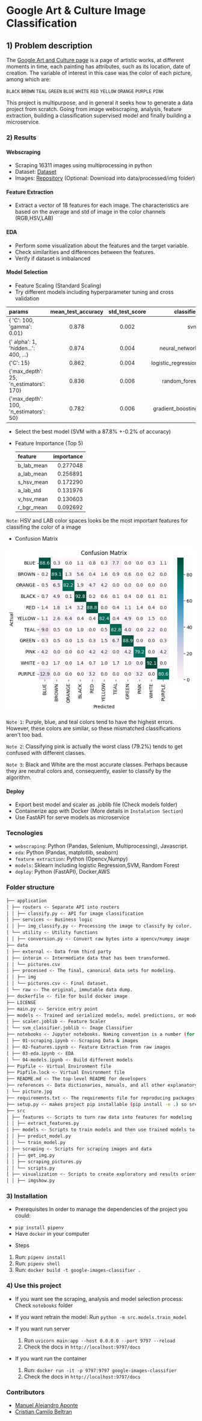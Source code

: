 # Google Art & Culture Image Classification

## 1) Problem description

The [Google Art and Culture page](https://artsandculture.google.com/) is a page of artistic works, at different moments in time, each painting has attributes, such as its location, date of creation. The variable of interest in this case was the color of each picture, among which are:

`BLACK` `BROWN` `TEAL` `GREEN` `BLUE` `WHITE` `RED` `YELLOW` `ORANGE` `PURPLE` `PINK`

This project is multipurpose, and in general it seeks how to generate a data project from scratch. Going from image webscraping, analysis, feature extraction, building a classification supervised model and finally building a microservice.

### 2) Results

#### Webscraping

- Scraping 16311 images using multiprocessing in python
- Dataset: [Dataset](data/processed/pictures.csv)
- Images: [Repository](https://drive.google.com/file/d/104F9KvShLjM2HJd8y-4tU8HqUFAFJC2G/view?usp=sharing) (Optional: Download into data/processed/img folder)

#### Feature Extraction

- Extract a vector of 18 features for each image. The characteristics are based on the average and std of image in the color channels (RGB,HSV,LAB)

#### EDA

- Perform some visualization about the features and the target variable.
- Check similarities and differences between the features.
- Verify if dataset is imbalanced

#### Model Selection

- Feature Scaling (Standard Scaling)
- Try different models including hyperparameter tuning and cross validation

| params                                 | mean_test_accuracy | std_test_score |          classifier |
| :------------------------------------- | :----------------: | :------------: | ------------------: |
| { 'C': 100, 'gamma': 0.01}             |       0.878        |     0.002      |                 svm |
| {' alpha': 1, 'hidden...': 400, ...}   |       0.874        |     0.004      |      neural_network |
| {'C': 15}                              |       0.862        |     0.004      | logistic_regression |
| {'max_depth': 25, 'n_estimators': 170} |       0.836        |     0.006      |       random_forest |
| {'max_depth': 100, 'n_estimators': 50} |       0.782        |     0.006      |   gradient_boosting |

- Select the best model (SVM with a 87.8% +-0.2% of accuracy)
- Feature Importance (Top 5)

  | feature    | importance |
  | :--------- | ---------: |
  | b_lab_mean |   0.277048 |
  | a_lab_mean |   0.256891 |
  | s_hsv_mean |   0.172290 |
  | a_lab_std  |   0.131976 |
  | v_hsv_mean |   0.130603 |
  | r_bgr_mean |   0.092692 |

`Note`: HSV and LAB color spaces looks be the most important features for classifing the color of a image

- Confusion Matrix

![confusion_matrix](references/confusion_matrix.png?raw=true)

`Note 1`: Purple, blue, and teal colors tend to have the highest errors. However, these colors are similar, so these mismatched classifications aren't too bad.

`Note 2`: Classifying pink is actually the worst class (79.2%) tends to get confused with different classes.

`Note 3`: Black and White are the most accurate classes. Perhaps because they are neutral colors and, consequently, easier to classify by the algorithm.

#### Deploy

- Export best model and scaler as .joblib file (Check models folder)
- Containerize app with Docker (More details in `Instalation Section`)
- Use FastAPI for serve models as microservice

### Tecnologies

- `webscraping`: Python (Pandas, Selenium, Multiprocessing), Javascript.
- `eda`: Python (Pandas, matplotlib, seaborn)
- `feature extraction`: Python (Opencv,Numpy)
- `models`: Sklearn including logistic Regression,SVM, Random Forest
- `deploy`: Python (FastAPI), Docker,AWS

### Folder structure

```bash
├── application
│ ├── routers <- Separate API into routers
│ │ ├── classify.py <- API for image classification
│ ├── services <- Business logic
│ │ ├── img_classify.py <- Processing the image to classify by color.
│ └── utility <- Utility functions
│ │ ├── conversion.py <- Convert raw bytes into a opencv/numpy image
├── data
│ ├── external <- Data from third party
│ ├── interim <- Intermediate data that has been transformed.
│ │ └── pictures.csv
│ ├── processed <- The final, canonical data sets for modeling.
│ │ ├── img
│ │ └── pictures.csv <- Final dataset.
│ └── raw <- The original, immutable data dump.
├── dockerfile <- file for build docker image
├── LICENSE
├── main.py <- Service entry point
├── models <- Trained and serialized models, model predictions, or model summaries
│ ├── scaler.joblib <- Feature Scaler
│ └── svm_classifier.joblib <- Image Classifier
├── notebooks <- Jupyter notebooks. Naming convention is a number (for ordering)
│ ├── 01-scraping.ipynb <- Scraping Data & images
│ ├── 02-features.ipynb <- Feature Extraction from raw images
│ ├── 03-eda.ipynb <- EDA
│ └── 04-models.ipynb <- Build different models
├── Pipfile <- Virtual Environment file
├── Pipfile.lock <- Virtual Environment file
├── README.md <- The top-level README for developers
├── references <- Data dictionaries, manuals, and all other explanatory materials
│ └── picture.jpg
├── requirements.txt <- The requirements file for reproducing packages used in this project
├── setup.py <- makes project pip installable (pip install -e .) so src can be imported
├── src
│ ├── features <- Scripts to turn raw data into features for modeling
│ │ ├── extract_features.py
│ ├── models <- Scripts to train models and then use trained models to make
│ │ ├── predict_model.py
│ │ └── train_model.py
│ ├── scraping <- Scripts for scraping images and data
│ │ ├── get_img.py
│ │ ├── scraping_pictures.py
│ │ └── scripts.py
│ ├── visualization <- Scripts to create exploratory and results oriented visualizations
│ │ ├── imgshow.py

```

### 3) Installation

- Prerequisites
  In order to manage the dependencies of the project you could:

* `pip install pipenv`
* Have `docker` in your computer

- Steps

1. Run: `pipenv install`
2. Run: `pipenv shell`
3. Run: `docker build -t google-images-classifier .`

### 4) Use this project

- If you want see the scraping, analysis and model selection process:
  Check `notebooks` folder

- If you want retrain the model:
  Run `python -m src.models.train_model`

- If you want run server

  1. Run `uvicorn main:app --host 0.0.0.0 --port 9797 --reload`
  2. Check the docs in `http://localhost:9797/docs`

- If you want run the container
  1. Run: `docker run -it -p 9797:9797 google-images-classifier`
  2. Check the docs in `http://localhost:9797/docs`

### Contributors

- [Manuel Alejandro Aponte](https://www.linkedin.com/in/manuelalejandroaponte/)
- [Cristian Camilo Beltran](https://www.linkedin.com/in/cristian-beltran-velosa-897762204/)
